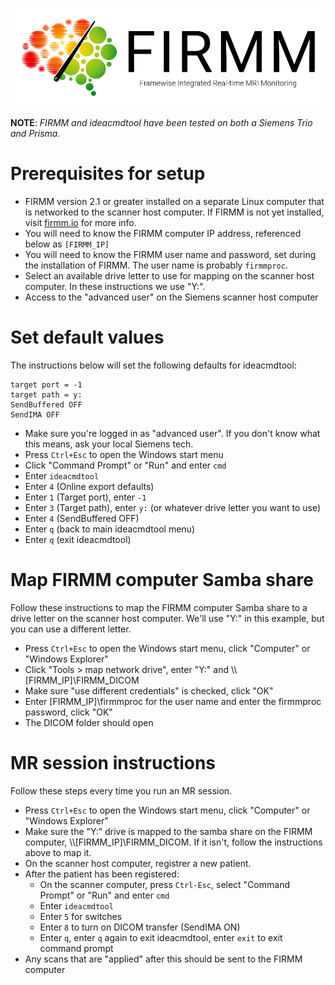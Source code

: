![Logo](img/FirmmLogo.png)

**NOTE**: *FIRMM and ideacmdtool have been tested on both a Siemens Trio and Prisma.*

# Prerequisites for setup

* FIRMM version 2.1 or greater installed on a separate Linux computer that is networked to the scanner host computer. If FIRMM is not yet installed, visit [firmm.io](http://firmm.io) for more info.
* You will need to know the FIRMM computer IP address, referenced below as `[FIRMM_IP]`
* You will need to know the FIRMM user name and password, set during the installation of FIRMM. The user name is probably `firmmproc`.
* Select an available drive letter to use for mapping on the scanner host computer. In these instructions we use "Y:".
* Access to the "advanced user" on the Siemens scanner host computer

# Set default values

The instructions below will set the following defaults for ideacmdtool:

```
target port = -1
target path = y:
SendBuffered OFF
SendIMA OFF
```

* Make sure you're logged in as "advanced user". If you don't know what this means, ask your local Siemens tech.
* Press `Ctrl+Esc` to open the Windows start menu
* Click "Command Prompt" or "Run" and enter `cmd`
* Enter `ideacmdtool`
* Enter `4` (Online export defaults)
* Enter `1` (Target port), enter `-1`
* Enter `3` (Target path), enter `y:` (or whatever drive letter you want to use)
* Enter `4` (SendBuffered OFF)
* Enter `q` (back to main ideacmdtool menu)
* Enter `q` (exit ideacmdtool)

# Map FIRMM computer Samba share

Follow these instructions to map the FIRMM computer Samba share to a drive letter on the scanner host computer. We'll use "Y:" in this example, but you can use a different letter.

* Press `Ctrl+Esc` to open the Windows start menu, click "Computer" or "Windows Explorer"
* Click "Tools > map network drive", enter "Y:" and \\\\[FIRMM_IP]\\FIRMM_DICOM
* Make sure "use different credentials" is checked, click "OK"
* Enter [FIRMM_IP]\\firmmproc for the user name and enter the firmmproc password, click "OK"
* The DICOM folder should open

<div class="page-break"></div>

# MR session instructions

Follow these steps every time you run an MR session.

* Press `Ctrl+Esc` to open the Windows start menu, click "Computer" or "Windows Explorer"
* Make sure the "Y:" drive is mapped to the samba share on the FIRMM computer, \\\\[FIRMM_IP]\\FIRMM_DICOM. If it isn't, follow the instructions above to map it.
* On the scanner host computer, registrer a new patient.
* After the patient has been registered:
    - On the scanner computer, press `Ctrl-Esc`, select "Command Prompt" or "Run" and enter `cmd`
    - Enter `ideacmdtool`
    - Enter `5` for switches
    - Enter `8` to turn on DICOM transfer (SendIMA ON)
    - Enter `q`, enter `q` again to exit ideacmdtool, enter `exit` to exit command prompt
* Any scans that are "applied" after this should be sent to the FIRMM computer
